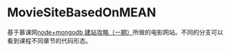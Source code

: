 # MovieSiteBasedOnMEAN
基于慕课网[node+mongodb 建站攻略（一期）](http://www.imooc.com/learn/75)所做的电影网站。不同的分支可以看到课程不同章节的代码形态。
